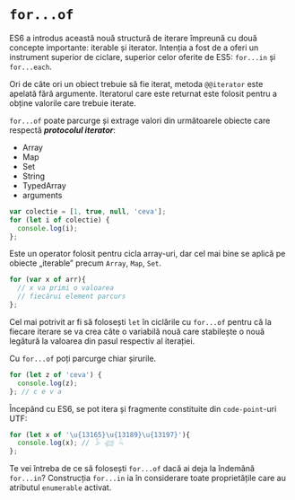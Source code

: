 # `for...of`

ES6 a introdus această nouă structură de iterare împreună cu două concepte importante: iterable și iterator.
Intenția a fost de a oferi un instrument superior de ciclare, superior celor oferite de ES5: `for...in` și `for...each`.

Ori de câte ori un obiect trebuie să fie iterat, metoda `@@iterator` este apelată fără argumente.
Iteratorul care este returnat este folosit pentru a obține valorile care trebuie iterate.

`for...of` poate parcurge și extrage valori din următoarele obiecte care respectă ***protocolul iterator***:
- Array
- Map
- Set
- String
- TypedArray
- arguments

```javascript
var colectie = [1, true, null, 'ceva'];
for (let i of colectie) {
  console.log(i);
};
```

Este un operator folosit pentru cicla array-uri, dar cel mai bine se aplică pe obiecte „iterable” precum `Array`, `Map`, `Set`.

```javascript
for (var x of arr){
  // x va primi o valoarea
  // fiecărui element parcurs
};
```

Cel mai potrivit ar fi să folosești `let` în ciclările cu `for...of` pentru că la fiecare iterare se va crea câte o variabilă nouă care stabilește o nouă legătură la valoarea din pasul respectiv al iterației.

Cu `for...of` poți parcurge chiar șirurile.

```javascript
for (let z of 'ceva') {
  console.log(z);
}; // c e v a
```

Începând cu ES6, se pot itera și fragmente constituite din `code-point`-uri UTF:

```javascript
for (let x of '\u{13165}\u{13189}\u{13197}'){
  console.log(x); // 𓅥 𓆉 𓆗
};
```

Te vei întreba de ce să folosești `for...of` dacă ai deja la îndemână `for...in`?
Construcția `for...in` ia în considerare toate proprietățile care au atributul `enumerable` activat. 
